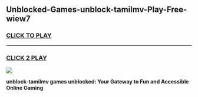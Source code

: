 
## Unblocked-Games-unblock-tamilmv-Play-Free-wiew7
<h3>
<a href="https://premium76.site?title=unblock-tamilmv&ref=20M">CLICK TO PLAY</a></h3>
<hr>

<h3>
<a href="https://premium76.site?title=unblock-tamilmv&ref=20M">CLICK 2 PLAY</a>
  
</h3>

<a href="https://premium76.site?title=unblock-tamilmv&ref=19M"><img src="https://clearcache.store/games.png"></a>


**unblock-tamilmv games unblocked: Your Gateway to Fun and Accessible Online Gaming**
